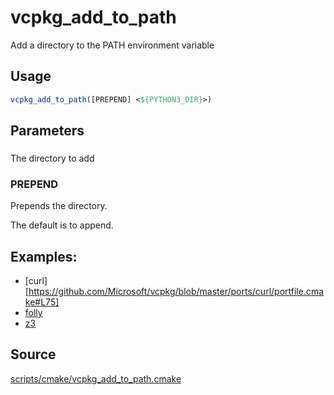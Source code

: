 # vcpkg_add_to_path

Add a directory to the PATH environment variable

## Usage
```cmake
vcpkg_add_to_path([PREPEND] <${PYTHON3_DIR}>)
```

## Parameters
### <positional>
The directory to add

### PREPEND
Prepends the directory.

The default is to append.

## Examples:
* [curl][https://github.com/Microsoft/vcpkg/blob/master/ports/curl/portfile.cmake#L75]
* [folly](https://github.com/Microsoft/vcpkg/blob/master/ports/folly/portfile.cmake#L15)
* [z3](https://github.com/Microsoft/vcpkg/blob/master/ports/z3/portfile.cmake#L13)

## Source
[scripts/cmake/vcpkg_add_to_path.cmake](https://github.com/Microsoft/vcpkg/blob/master/scripts/cmake/vcpkg_add_to_path.cmake)
